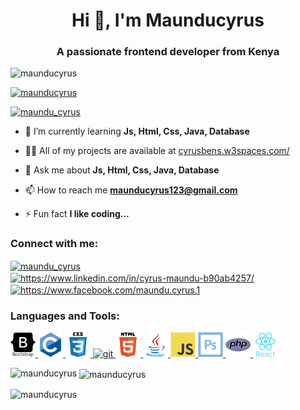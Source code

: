 <h1 align="center">Hi 👋, I'm Maunducyrus</h1>
<h3 align="center">A passionate frontend developer from Kenya</h3>

<p align="left"> <img src="https://komarev.com/ghpvc/?username=maunducyrus&label=Profile%20views&color=0e75b6&style=flat" alt="maunducyrus" /> </p>

<p align="left"> <a href="https://github.com/ryo-ma/github-profile-trophy"><img src="https://github-profile-trophy.vercel.app/?username=maunducyrus" alt="maunducyrus" /></a> </p>

<p align="left"> <a href="https://twitter.com/maundu_cyrus" target="blank"><img src="https://img.shields.io/twitter/follow/maundu_cyrus?logo=twitter&style=for-the-badge" alt="maundu_cyrus" /></a> </p>

- 🌱 I’m currently learning **Js, Html, Css, Java, Database**

- 👨‍💻 All of my projects are available at [cyrusbens.w3spaces.com/](cyrusbens.w3spaces.com/)

- 💬 Ask me about **Js, Html, Css, Java, Database**

- 📫 How to reach me **maunducyrus123@gmail.com**

- ⚡ Fun fact **I like coding...**

<h3 align="left">Connect with me:</h3>
<p align="left">
<a href="https://twitter.com/maundu_cyrus" target="blank"><img align="center" src="https://raw.githubusercontent.com/rahuldkjain/github-profile-readme-generator/master/src/images/icons/Social/twitter.svg" alt="maundu_cyrus" height="30" width="40" /></a>
<a href="https://linkedin.com/in/https://www.linkedin.com/in/cyrus-maundu-b90ab4257/" target="blank"><img align="center" src="https://raw.githubusercontent.com/rahuldkjain/github-profile-readme-generator/master/src/images/icons/Social/linked-in-alt.svg" alt="https://www.linkedin.com/in/cyrus-maundu-b90ab4257/" height="30" width="40" /></a>
<a href="https://fb.com/https://www.facebook.com/maundu.cyrus.1" target="blank"><img align="center" src="https://raw.githubusercontent.com/rahuldkjain/github-profile-readme-generator/master/src/images/icons/Social/facebook.svg" alt="https://www.facebook.com/maundu.cyrus.1" height="30" width="40" /></a>
</p>

<h3 align="left">Languages and Tools:</h3>
<p align="left"> <a href="https://getbootstrap.com" target="_blank" rel="noreferrer"> <img src="https://raw.githubusercontent.com/devicons/devicon/master/icons/bootstrap/bootstrap-plain-wordmark.svg" alt="bootstrap" width="40" height="40"/> </a> <a href="https://www.cprogramming.com/" target="_blank" rel="noreferrer"> <img src="https://raw.githubusercontent.com/devicons/devicon/master/icons/c/c-original.svg" alt="c" width="40" height="40"/> </a> <a href="https://www.w3schools.com/css/" target="_blank" rel="noreferrer"> <img src="https://raw.githubusercontent.com/devicons/devicon/master/icons/css3/css3-original-wordmark.svg" alt="css3" width="40" height="40"/> </a> <a href="https://git-scm.com/" target="_blank" rel="noreferrer"> <img src="https://www.vectorlogo.zone/logos/git-scm/git-scm-icon.svg" alt="git" width="40" height="40"/> </a> <a href="https://www.w3.org/html/" target="_blank" rel="noreferrer"> <img src="https://raw.githubusercontent.com/devicons/devicon/master/icons/html5/html5-original-wordmark.svg" alt="html5" width="40" height="40"/> </a> <a href="https://www.java.com" target="_blank" rel="noreferrer"> <img src="https://raw.githubusercontent.com/devicons/devicon/master/icons/java/java-original.svg" alt="java" width="40" height="40"/> </a> <a href="https://developer.mozilla.org/en-US/docs/Web/JavaScript" target="_blank" rel="noreferrer"> <img src="https://raw.githubusercontent.com/devicons/devicon/master/icons/javascript/javascript-original.svg" alt="javascript" width="40" height="40"/> </a> <a href="https://www.photoshop.com/en" target="_blank" rel="noreferrer"> <img src="https://raw.githubusercontent.com/devicons/devicon/master/icons/photoshop/photoshop-line.svg" alt="photoshop" width="40" height="40"/> </a> <a href="https://www.php.net" target="_blank" rel="noreferrer"> <img src="https://raw.githubusercontent.com/devicons/devicon/master/icons/php/php-original.svg" alt="php" width="40" height="40"/> </a> <a href="https://reactjs.org/" target="_blank" rel="noreferrer"> <img src="https://raw.githubusercontent.com/devicons/devicon/master/icons/react/react-original-wordmark.svg" alt="react" width="40" height="40"/> </a> </p>

<p><img align="left" src="https://github-readme-stats.vercel.app/api/top-langs?username=maunducyrus&show_icons=true&locale=en&layout=compact" alt="maunducyrus" /></p>

<p>&nbsp;<img align="center" src="https://github-readme-stats.vercel.app/api?username=maunducyrus&show_icons=true&locale=en" alt="maunducyrus" /></p>

<p><img align="center" src="https://github-readme-streak-stats.herokuapp.com/?user=maunducyrus&" alt="maunducyrus" /></p>
